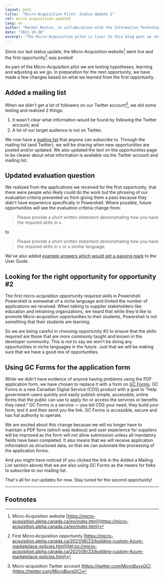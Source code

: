 ```yaml
---
layout: post
title:  "Micro-Acquisition Pilot: Status Update 2"
ref: micro-acquisition-update2
lang: en
author: "Rachel Muston, in collaboration with the Information Technology (IT) Strategy team and Micro-Acquisition Pilot team members"
date: "2021-10-20"
excerpt: "The Micro-Acquisition pilot is live! In this blog post we share what we have learned so far and how we are adjusting and improving."
---
```

<!-- markdownlint-disable MD033 -->
Since our last status update, the Micro-Acquisition website[^1] went live and the first opportunity[^2] was posted!

As part of the Micro-Acquisition pilot we are testing hypotheses, learning and adjusting as we go.
In preparation for the next opportunity, we have made a few changes based on what we learned from the first opportunity.

## Added a mailing list

When we didn't get a lot of followers on our Twitter account[^3], we did some testing and realized 2 things:

1. It wasn't clear what information would be found by following the Twitter account; and
2. A lot of our target audience is not on Twitter.

We now have a [mailing list](https://forms-formulaires.alpha.canada.ca/id/36) that anyone can subscribe to.
Through the mailing list (and Twitter), we will be sharing when new opportunities are posted and/or updated.
We also updated the text on the opportunities page to be clearer about what information is available via the Twitter account and mailing list.

## Updated evaluation question

We realized from the applications we received for the first opportunity, that there were people who likely could do the work but the phrasing of our evaluation criteria prevented us from giving them a pass because they didn't have experience specifically in Powershell.
Where possible, future opportunities will see the evaluation criteria change from:
> Please provide a short written statement demonstrating how you have the required skills in x.

to

> Please provide a short written statement demonstrating how you have the required skills in x or a similar language.

We've also added [example answers which would get a passing mark](https://micro-acquisition.alpha.canada.ca/en/user-guide.html#example-answers-that-would-get-a-passing-mark) to the User Guide.

## Looking for the right opportunity for opportunity #2

The first micro-acquisition opportunity required skills in Powershell.
Powershell is somewhat of a niche language and limited the number of applications we received.
When talking to supplier stakeholders like education and retraining organizations, we heard that while they'd like to promote Micro-acquisition opportunities to their students, Powershell is not something that their students are learning.

So we are being careful in choosing opportunity #2 to ensure that the skills required are those that are more commonly taught and known in the developer community.
This is not to say we won't be doing any opportunities in niche languages in the future.
Just that we will be making sure that we have a good mix of opportunities.

## Using GC Forms for the application form

While we didn’t have evidence of anyone having problems using the PDF application form, we have chosen to replace it with a form on [GC Forms](https://forms-formulaires.alpha.canada.ca/en/welcome-bienvenue).
GC Forms is a new Canadian Digital Service (CDS) product with a goal to “Help government-users quickly and easily publish simple, accessible, online forms that the public can use to apply for or access the services or benefits they need.”
GC Forms is a service — you tell CDS your need, they build your form, test it and then send you the link.
GC Forms is accessible, secure and has full authority to operate.

We are excited about this change because we will no longer have to maintain a PDF form (which was tedious) and user experience for suppliers will be improved as the form will not allow submission unless all mandatory fields have been completed.
It also means that we will receive application information as structured data, so that we can automate the processing of the application forms.

And you might have noticed (if you clicked the link in the Added a Mailing List section above) that we are also using GC Forms as the means for folks to subscribe to our mailing list.

That's all for our updates for now.
Stay tuned for the second opportunity!

<hr>

## Footnotes

[^1]: Micro-Acquisition website [https://micro-acquisition.alpha.canada.ca/en/index.html](https://micro-acquisition.alpha.canada.ca/en/index.html)
[^2]: First Micro-Acquisition opportunity [https://micro-acquisition.alpha.canada.ca/2021/06/23/building-custom-Azure-marketplace-policies.html](htt;ps://micro-acquisition.alpha.canada.ca/2021/06/23/building-custom-Azure-marketplace-policies.html)
[^3]: Micro-acquisition Twitter account [https://twitter.com/MicroBuysGC](https://twitter.com/MicroBuysGC)
